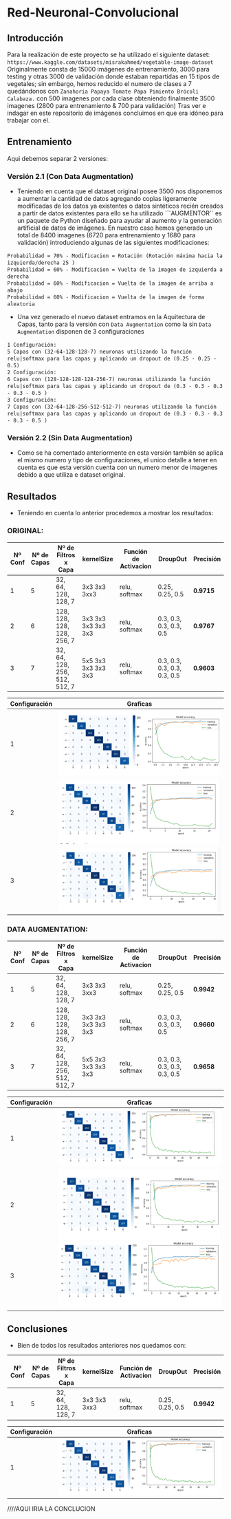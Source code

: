 # Red-Neuronal-Convolucional

## Introducción
Para la realización de este proyecto se ha utilizado el siguiente dataset: ```https://www.kaggle.com/datasets/misrakahmed/vegetable-image-dataset```
Originalmente consta de 15000 imágenes de entrenamiento, 3000 para testing y otras 3000 de validación donde estaban repartidas en 15 tipos de vegetales; sin embargo, hemos reducido el numero de clases a   7 quedándonos con ```Zanahoria Papaya Tomate Papa Pimiento Brócoli  Calabaza.```  con 500 imagenes por cada clase obteniendo finalmente 3500 imagenes (2800 para entrenamiento & 700 para validación) Tras ver e indagar en este repositorio de imágenes concluimos en que era idóneo para trabajar con él.


## Entrenamiento
Aqui debemos separar 2 versiones:

### Versión 2.1 (Con Data Augmentation)

- Teniendo en cuenta que el dataset original posee 3500 nos disponemos a aumentar  la cantidad de datos agregando copias ligeramente modificadas de los  datos ya existentes o datos sintéticos recién creados a partir de datos existentes para ello se ha utilizado  ```AUGMENTOR`` es un paquete de Python diseñado para ayudar al aumento y la generación artificial de datos de imágenes. En nuestro caso hemos generado un total de 8400 imagenes (6720 para entrenamiento y 1680 para validación) introduciendo algunas de las siguientes modificaciones:

```
Probabilidad = 70% - Modificacion = Rotación (Rotación máxima hacia la izquierda/derecha 25 )
Probabilidad = 60% - Modificacion = Vuelta de la imagen de izquierda a derecha
Probabilidad = 60% - Modificacion = Vuelta de la imagen de arriba a abajo
Probabilidad = 60% - Modificacion = Vuelta de la imagen de forma aleatoria
```
- Una vez generado el nuevo dataset entramos en la Aquitectura de Capas, tanto para la versión con ```Data Augmentation``` como la  sin ```Data Augmentation``` disponen de 3 configuraciones 

```
1 Configuración:
5 Capas con (32-64-128-128-7) neuronas utilizando la función relu|softmax para las capas y aplicando un dropout de (0.25 - 0.25 - 0.5)
2 Configuración:
6 Capas con (128-128-128-128-256-7) neuronas utilizando la función relu|softmax para las capas y aplicando un dropout de (0.3 - 0.3 - 0.3 - 0.3 - 0.5 )
3 Configuración:
7 Capas con (32-64-128-256-512-512-7) neuronas utilizando la función relu|softmax para las capas y aplicando un dropout de (0.3 - 0.3 - 0.3 - 0.3 - 0.5 )
```

### Versión 2.2 (Sin Data Augmentation)

- Como se ha comentado anteriormente en esta versión también se aplica el mismo numero y tipo de configuraciones, el unico detalle a tener en cuenta es que esta versión cuenta con un numero menor de imagenes debido a que utiliza e dataset original.

## Resultados

- Teniendo en cuenta lo anterior procedemos a mostrar los resultados:
### ORIGINAL:
|Nº Conf| Nº de Capas     | Nº de Filtros x Capa            | kernelSize        | Función de Activacion | DroupOut                    | **Precisión**|
|-------|-----------------| --------------------------------|-------------------|-----------------------|-----------------------------|--------------|
|1      | 5               | 32, 64, 128, 128, 7             |3x3 3x3 3xx3       |relu, softmax          |0.25, 0.25, 0.5              |**0.9715**    |
|2      | 6               | 128, 128, 128, 128, 256, 7      |3x3 3x3 3x3 3x3 3x3|relu, softmax          |0.3, 0.3, 0.3, 0.3, 0.5      |**0.9767**    |
|3      | 7               | 32, 64, 128, 256, 512, 512, 7   |5x5 3x3 3x3 3x3 3x3|relu, softmax          |0.3, 0.3, 0.3, 0.3, 0.3, 0.5 |**0.9603**    |


|Configuración    |Graficas                         |
| --------------- | --------------------------------|
| 1               |![Image text](https://github.com/AcoranGonzalezMoray/Red-Neuronal-Convolucional/blob/main/img/1-(SIN%20AUG).png)|
| 2               |![Image text](https://github.com/AcoranGonzalezMoray/Red-Neuronal-Convolucional/blob/main/img/2-(SIN%20AUG).png)|
| 3               |![Image text](https://github.com/AcoranGonzalezMoray/Red-Neuronal-Convolucional/blob/main/img/3-(SIN%20AUG).png)| 



### DATA AUGMENTATION:
|Nº Conf| Nº de Capas     | Nº de Filtros x Capa            | kernelSize        | Función de Activacion | DroupOut                    | **Precisión**|
|-------|-----------------|---------------------------------|-------------------|-----------------------|-----------------------------|--------------|
|1      | 5               | 32, 64, 128, 128, 7             |3x3 3x3 3xx3       |relu, softmax          |0.25, 0.25, 0.5              |**0.9942**    |
|2      | 6               | 128, 128, 128, 128, 256, 7      |3x3 3x3 3x3 3x3 3x3|relu, softmax          |0.3, 0.3, 0.3, 0.3, 0.5      |**0.9660**    |
|3      | 7               | 32, 64, 128, 256, 512, 512, 7   |5x5 3x3 3x3 3x3 3x3|relu, softmax          |0.3, 0.3, 0.3, 0.3, 0.3, 0.5 |**0.9658**    |


|Configuración    |Graficas                         |
| --------------- | --------------------------------|
| 1               |![Image text](https://github.com/AcoranGonzalezMoray/Red-Neuronal-Convolucional/blob/main/img/1-(Con%20AUG).png)|
| 2               |![Image text](https://github.com/AcoranGonzalezMoray/Red-Neuronal-Convolucional/blob/main/img/2-(Con%20AUG).png)|
| 3               |![Image text](https://github.com/AcoranGonzalezMoray/Red-Neuronal-Convolucional/blob/main/img/3-(Con%20AUG).png)| 




## Conclusiones
- Bien de todos los resultados anteriores nos quedamos con:

|Nº Conf| Nº de Capas     | Nº de Filtros x Capa            | kernelSize        | Función de Activacion | DroupOut                    | **Precisión**|
|-------|-----------------|---------------------------------|-------------------|-----------------------|-----------------------------|--------------|
|1      | 5               | 32, 64, 128, 128, 7             |3x3 3x3 3xx3       |relu, softmax          |0.25, 0.25, 0.5              |**0.9942**    |

|Configuración    |Graficas                         |
| --------------- | --------------------------------|
| 1               |![Image text](https://github.com/AcoranGonzalezMoray/Red-Neuronal-Convolucional/blob/main/img/1-(Con%20AUG).png)|

////AQUI IRIA LA CONCLUCION










